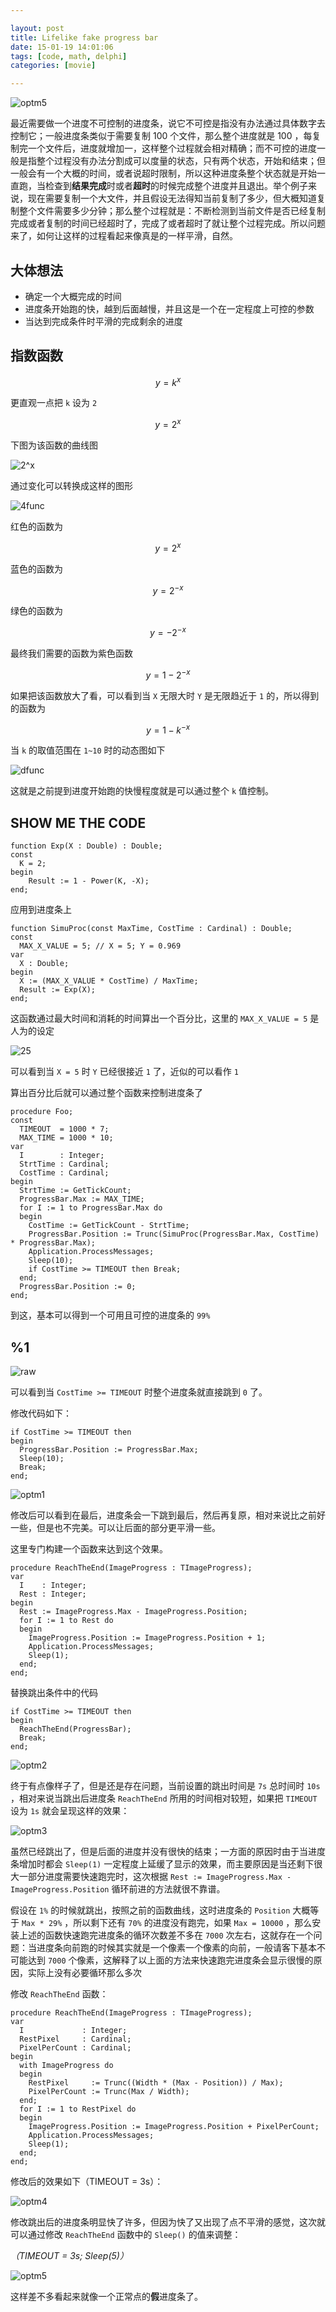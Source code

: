 ```yaml
---

layout: post
title: Lifelike fake progress bar
date: 15-01-19 14:01:06
tags: [code, math, delphi]
categories: [movie]

---
```


![optm5]({{site.url}}/assets/blog_img/2015-01-12-lifelike-fake-progress-bar/optm5.gif)

最近需要做一个进度不可控制的进度条，说它不可控是指没有办法通过具体数字去控制它；一般进度条类似于需要复制 100 个文件，那么整个进度就是 100 ，每复制完一个文件后，进度就增加一，这样整个过程就会相对精确；而不可控的进度一般是指整个过程没有办法分割成可以度量的状态，只有两个状态，开始和结束；但一般会有一个大概的时间，或者说超时限制，所以这种进度条整个状态就是开始一直跑，当检查到**结果完成**时或者**超时**的时候完成整个进度并且退出。举个例子来说，现在需要复制一个大文件，并且假设无法得知当前复制了多少，但大概知道复制整个文件需要多少分钟；那么整个过程就是：不断检测到当前文件是否已经复制完成或者复制的时间已经超时了，完成了或者超时了就让整个过程完成。所以问题来了，如何让这样的过程看起来像真是的一样平滑，自然。

<!-- more -->

## 大体想法

 - 确定一个大概完成的时间
 - 进度条开始跑的快，越到后面越慢，并且这是一个在一定程度上可控的参数
 - 当达到完成条件时平滑的完成剩余的进度

## 指数函数

$$y = k^x$$

更直观一点把 `k` 设为 `2`

$$y = 2^x$$

下图为该函数的曲线图

![2^x]({{site.url}}/assets/blog_img/2015-01-12-lifelike-fake-progress-bar/2x.png)

通过变化可以转换成这样的图形

![4func]({{site.url}}/assets/blog_img/2015-01-12-lifelike-fake-progress-bar/4func.png)

红色的函数为

$$y = 2^x$$

蓝色的函数为

$$y = 2^{-x}$$

绿色的函数为

$$y = -2^{-x}$$

最终我们需要的函数为紫色函数

$$y = 1 -2^{-x}$$

如果把该函数放大了看，可以看到当 `X` 无限大时 `Y` 是无限趋近于 `1` 的，所以得到的函数为

$$y = 1 -k^{-x}$$

当 `k` 的取值范围在 `1~10` 时的动态图如下

![dfunc]({{site.url}}/assets/blog_img/2015-01-12-lifelike-fake-progress-bar/dfunc.gif)

这就是之前提到进度开始跑的快慢程度就是可以通过整个 `k` 值控制。

## SHOW ME THE CODE

```delphi
function Exp(X : Double) : Double;
const
  K = 2;
begin
	Result := 1 - Power(K, -X);
end;
```

应用到进度条上


```delphi
function SimuProc(const MaxTime, CostTime : Cardinal) : Double;
const
  MAX_X_VALUE = 5; // X = 5; Y = 0.969
var
  X : Double;
begin
  X := (MAX_X_VALUE * CostTime) / MaxTime;
  Result := Exp(X);
end;
```

这函数通过最大时间和消耗的时间算出一个百分比，这里的 `MAX_X_VALUE = 5` 是人为的设定

![25]({{site.url}}/assets/blog_img/2015-01-12-lifelike-fake-progress-bar/25.png)

可以看到当 `X = 5` 时 `Y` 已经很接近 `1` 了，近似的可以看作 `1`

算出百分比后就可以通过整个函数来控制进度条了


```delphi
procedure Foo;
const
  TIMEOUT  = 1000 * 7;
  MAX_TIME = 1000 * 10;
var
  I        : Integer;
  StrtTime : Cardinal;
  CostTime : Cardinal;
begin
  StrtTime := GetTickCount;
  ProgressBar.Max := MAX_TIME;
  for I := 1 to ProgressBar.Max do
  begin
    CostTime := GetTickCount - StrtTime;
    ProgressBar.Position := Trunc(SimuProc(ProgressBar.Max, CostTime) * ProgressBar.Max);
    Application.ProcessMessages;
    Sleep(10);
    if CostTime >= TIMEOUT then Break;
  end;
  ProgressBar.Position := 0;
end;
```

到这，基本可以得到一个可用且可控的进度条的 `99%`

## %1

![raw]({{site.url}}/assets/blog_img/2015-01-12-lifelike-fake-progress-bar/raw.gif)

可以看到当 `CostTime >= TIMEOUT` 时整个进度条就直接跳到 `0` 了。

修改代码如下：

```delphi
if CostTime >= TIMEOUT then
begin
  ProgressBar.Position := ProgressBar.Max;
  Sleep(10);
  Break;
end;
```

![optm1]({{site.url}}/assets/blog_img/2015-01-12-lifelike-fake-progress-bar/optm1.gif)

修改后可以看到在最后，进度条会一下跳到最后，然后再复原，相对来说比之前好一些，但是也不完美。可以让后面的部分更平滑一些。

这里专门构建一个函数来达到这个效果。

```delphi
procedure ReachTheEnd(ImageProgress : TImageProgress);
var
  I    : Integer;
  Rest : Integer;
begin
  Rest := ImageProgress.Max - ImageProgress.Position;
  for I := 1 to Rest do
  begin
    ImageProgress.Position := ImageProgress.Position + 1;
    Application.ProcessMessages;
    Sleep(1);
  end;
end;
```

替换跳出条件中的代码

```delphi
if CostTime >= TIMEOUT then
begin
  ReachTheEnd(ProgressBar);
  Break;
end;
```

![optm2]({{site.url}}/assets/blog_img/2015-01-12-lifelike-fake-progress-bar/optm2.gif)

终于有点像样子了，但是还是存在问题，当前设置的跳出时间是 `7s` 总时间时 `10s` ，相对来说当跳出后进度条 `ReachTheEnd` 所用的时间相对较短，如果把 `TIMEOUT` 设为 `1s` 就会呈现这样的效果：

![optm3]({{site.url}}/assets/blog_img/2015-01-12-lifelike-fake-progress-bar/optm3.gif)

虽然已经跳出了，但是后面的进度并没有很快的结束；一方面的原因时由于当进度条增加时都会 `Sleep(1)` 一定程度上延缓了显示的效果，而主要原因是当还剩下很大一部分进度需要快速跑完时，这次根据 `Rest := ImageProgress.Max - ImageProgress.Position` 循环前进的方法就很不靠谱。

假设在 `1%` 的时候就跳出，按照之前的函数曲线，这时进度条的 `Position` 大概等于 `Max * 29%` ，所以剩下还有 `70%` 的进度没有跑完，如果 `Max = 10000` ，那么安装上述的函数快速跑完进度条的循环次数差不多在 `7000` 次左右，这就存在一个问题：当进度条向前跑的时候其实就是一个像素一个像素的向前，一般请客下基本不可能达到 `7000` 个像素，这解释了以上面的方法来快速跑完进度条会显示很慢的原因，实际上没有必要循环那么多次

修改 `ReachTheEnd` 函数：

```delphi
procedure ReachTheEnd(ImageProgress : TImageProgress);
var
  I             : Integer;
  RestPixel     : Cardinal;
  PixelPerCount : Cardinal;
begin
  with ImageProgress do
  begin
    RestPixel     := Trunc((Width * (Max - Position)) / Max);
    PixelPerCount := Trunc(Max / Width);
  end;
  for I := 1 to RestPixel do
  begin
    ImageProgress.Position := ImageProgress.Position + PixelPerCount;
    Application.ProcessMessages;
    Sleep(1);
  end;
end;
```

修改后的效果如下（TIMEOUT = 3s）：

![optm4]({{site.url}}/assets/blog_img/2015-01-12-lifelike-fake-progress-bar/optm4.gif)

修改跳出后的进度条明显快了许多，但因为快了又出现了点不平滑的感觉，这次就可以通过修改 `ReachTheEnd` 函数中的 `Sleep()` 的值来调整：

*（TIMEOUT = 3s; Sleep(5)）*

![optm5]({{site.url}}/assets/blog_img/2015-01-12-lifelike-fake-progress-bar/optm5.gif)

这样差不多看起来就像一个正常点的**假**进度条了。